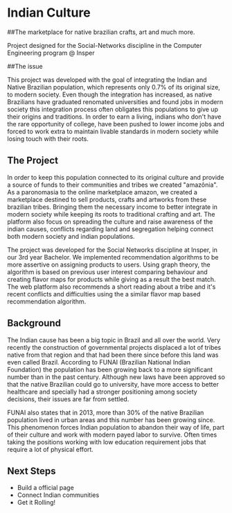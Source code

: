 # Indian Culture

##The marketplace for native brazilian crafts, art and much more.

Project designed for the Social-Networks discipline in the Computer Engineering program @ Insper

##The issue

This project was developed with the goal of integrating the Indian and Native Brazilian population, which represents only 0.7% of its original size, to modern society. Even though the integration has increased, as native Brazilians have graduated renomated universities and found jobs in modern society this integration process often obligates this populations to give up their origins and traditions. In order to earn a living, indians who don't have the rare opportunity of college, have been pushed to lower income jobs and forced to work extra to maintain livable standards in modern society while losing touch with their roots.

## The Project

In order to keep this population connected to its original culture and provide a source of funds to their communities and tribes we created "amazônia". As a paronomasia to the online marketplace amazon, we created a marketplace destined to sell products, crafts and artworks from these brazilian tribes. Bringing them the necessary income to better integrate in modern society while keeping its roots to traditional crafting and art. The platform also focus on spreading the culture and raise awareness of the indian causes, conflicts regarding land and segregation helping connect both modern society and indian populations.

The project was developed for the Social Networks discipline at Insper, in our 3rd year Bachelor. We implemented recommendation algorithms to be more assertive on assigning products to users. Using graph theory, the algorithm is based on previous user interest comparing behaviour and creating flavor maps for products while giving as a result the best match. The web platform also recommends a short reading about a tribe and it's recent conflicts and difficulties using the a similar flavor map based recommendation algorithm.

## Background

The Indian cause has been a big topic in Brazil and all over the world. Very recently the construction of governmental projects displaced a lot of tribes native from that region and that had been there since before this land was even called Brazil. According to FUNAI (Brazilian National Indian Foundation) the population has been growing back to a more significant number than in the past century. Although new laws have been approved so that the native Brazilian could go to university, have more access to better healthcare and specially had a stronger positioning among society decisions, their issues are far from settled.

FUNAI also states that in 2013, more than 30% of the native Brazilian population lived in urban areas and this number has been growing since. This phenomenon forces Indian population to abandon their way of life, part of their culture and work with modern payed labor to survive. Often times taking the positions working with low education requirement jobs that require a lot of physical effort.

## Next Steps

- Build a official page
- Connect Indian communities
- Get it Rolling!